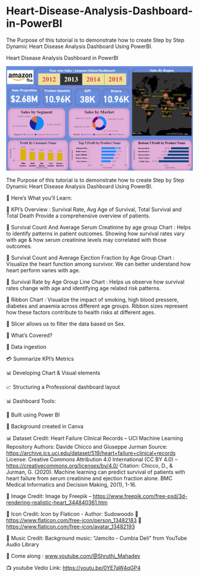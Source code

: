 # Heart-Disease-Analysis-Dashboard-in-PowerBI
The Purpose of this tutorial is to demonstrate how to create Step by Step Dynamic Heart Disease Analysis Dashboard Using PowerBI.

Heart Disease Analysis Dashboard in PowerBI

![image alt](https://github.com/irfanulkabirhira/Amazon-Sales-yearly-Product-s-Dashboard-Creation/blob/10c6d2726d9aabc312517472a352e8270a994a53/Amazon%20Sales%20DashBoarad%20Creation.png)

The Purpose of this tutorial is to demonstrate how to create Step by Step Dynamic Heart Disease Analysis Dashboard Using PowerBI.

🚀 Here’s What you’ll Learn:

📌 KPI’s Overview : Survival Rate, Avg Age of Survival, Total Survival and Total Death Provide a comprehensive overview of patients.

📌 Survival Count And Average Serum Creatinine by age group Chart : Helps to identify patterns in patient outcomes. Showing how survival rates vary with age & how serum creatinine levels may correlated with those outcomes.

📌 Survival Count and Average Ejection Fraction by Age Group Chart : Visualize the heart function among survivor. We can better understand how heart perform varies with age.

📌 Survival Rate by Age Group Line Chart : Helps us observe how survival rates change with age and identifying age related risk patterns.

📌 Ribbon Chart : Visualize the impact of smoking, high blood pressere, diabetes and anaemia across different age groups. Ribbon sizes represent how these factors contribute to health risks at different ages.

📌 Slicer allows us to filter the data based on Sex.

🚀 What’s Covered?

📝 Data ingestion

💳 Summarize KPI’s Metrics

📊 Developing Chart & Visual elements

📈 Structuring a Professional dashboard layout

📊 Dashboard Tools:

📌 Built using Power BI

📌 Background created in Canva

📊 Dataset Credit: Heart Failure Clinical Records – UCI Machine Learning Repository Authors: Davide Chicco and Giuseppe Jurman Source: https://archive.ics.uci.edu/dataset/519/heart+failure+clinical+records License: Creative Commons Attribution 4.0 International (CC BY 4.0) – https://creativecommons.org/licenses/by/4.0/
Citation: Chicco, D., & Jurman, G. (2020). Machine learning can predict survival of patients with heart failure from serum creatinine and ejection fraction alone. BMC Medical Informatics and Decision Making, 20(1), 1-16.

🎨 Image Credit: Image by Freepik – https://www.freepik.com/free-psd/3d-rendering-realistic-heart_344840361.htm

🎨 Icon Credit: Icon by Flaticon - Author: Sudowoodo 📌 https://www.flaticon.com/free-icon/person_13482183 📌 https://www.flaticon.com/free-icon/avatar_13482193

🎵 Music Credit: Background music: “Jamcito - Cumbia Deli” from YouTube Audio Library

💙 Come along : www.youtube.com/@Shruthi_Mahadev

📺 youtube Vedio Link: https://youtu.be/0YE7aW4qGP4
